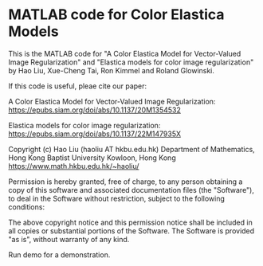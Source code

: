 # MATLAB code for Color Elastica Models

This is the MATLAB code for "A Color Elastica Model for Vector-Valued Image Regularization" and "Elastica models for color image regularization" by Hao Liu, Xue-Cheng Tai, Ron Kimmel and Roland Glowinski.

If this code is useful, pleae cite our paper:

A Color Elastica Model for Vector-Valued Image Regularization: https://epubs.siam.org/doi/abs/10.1137/20M1354532

Elastica models for color image regularization: https://epubs.siam.org/doi/abs/10.1137/22M147935X

Copyright (c) Hao Liu (haoliu AT hkbu.edu.hk)
Department of Mathematics,
Hong Kong Baptist University
Kowloon, Hong Kong
https://www.math.hkbu.edu.hk/~haoliu/

Permission is hereby granted, free of charge, to any person obtaining a copy of this software and associated documentation files (the "Software"), to deal in the Software without restriction, subject to the following conditions:

The above copyright notice and this permission notice shall be included in all copies or substantial portions of the Software. The Software is provided "as is", without warranty of any kind.


Run demo for a demonstration.
